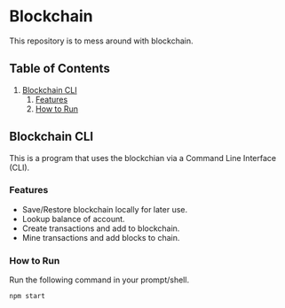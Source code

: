 # Blockchain
This repository is to mess around with blockchain.

## Table of Contents
1. [Blockchain CLI](#blockchain-cli)
    1. [Features](#features)
    2. [How to Run](#how-to-run)

## Blockchain CLI
This is a program that uses the blockchian via a Command Line Interface (CLI).

### Features
* Save/Restore blockchain locally for later use.
* Lookup balance of account.
* Create transactions and add to blockchain.
* Mine transactions and add blocks to chain.

### How to Run
Run the following command in your prompt/shell.
```shell script
npm start
```
